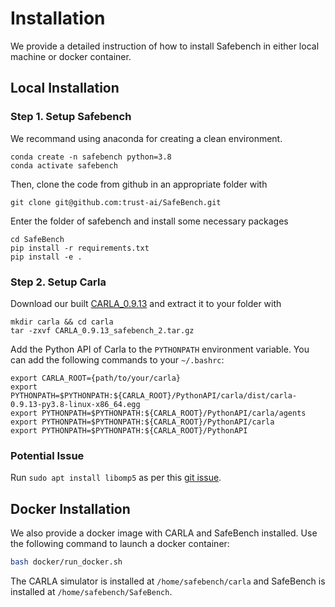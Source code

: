 <!--
 * @Date: 2021-07-18 21:46:37
 * @LastEditTime: 2023-03-25 12:08:28
 * @Description: 
-->

# Installation

We provide a detailed instruction of how to install Safebench in either local machine or docker container.

## Local Installation

### Step 1. Setup Safebench

We recommand using anaconda for creating a clean environment.
```
conda create -n safebench python=3.8
conda activate safebench
```

Then, clone the code from github in an appropriate folder with
```
git clone git@github.com:trust-ai/SafeBench.git
```

Enter the folder of safebench and install some necessary packages
```
cd SafeBench
pip install -r requirements.txt
pip install -e .
```

### Step 2. Setup Carla

Download our built [CARLA_0.9.13](https://drive.google.com/file/d/1A4z3RKXqVYpOmsEZkPBV1Pbw3B8aeSMp/view?usp=sharing) and extract it to your folder with
```
mkdir carla && cd carla
tar -zxvf CARLA_0.9.13_safebench_2.tar.gz
```

Add the Python API of Carla to the ```PYTHONPATH``` environment variable. You can add the following commands to your `~/.bashrc`:
```
export CARLA_ROOT={path/to/your/carla}
export PYTHONPATH=$PYTHONPATH:${CARLA_ROOT}/PythonAPI/carla/dist/carla-0.9.13-py3.8-linux-x86_64.egg
export PYTHONPATH=$PYTHONPATH:${CARLA_ROOT}/PythonAPI/carla/agents
export PYTHONPATH=$PYTHONPATH:${CARLA_ROOT}/PythonAPI/carla
export PYTHONPATH=$PYTHONPATH:${CARLA_ROOT}/PythonAPI
```

### Potential Issue

Run `sudo apt install libomp5` as per this [git issue](https://github.com/carla-simulator/carla/issues/4498).


## Docker Installation

We also provide a docker image with CARLA and SafeBench installed. Use the following command to launch a docker container:

```bash
bash docker/run_docker.sh
```

The CARLA simulator is installed at `/home/safebench/carla` and SafeBench is installed at `/home/safebench/SafeBench`.
